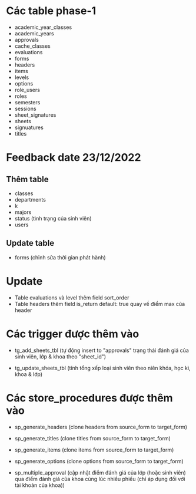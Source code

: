# Các table phase-1

- academic_year_classes
- academic_years
- approvals
- cache_classes
- evaluations
- forms
- headers
- items
- levels
- options
- role_users
- roles
- semesters
- sessions
- sheet_signatures
- sheets
- signuatures
- titles

# Feedback date 23/12/2022

## Thêm table

- classes
- departments
- k
- majors
- status (tình trạng của sinh viên)
- users

## Update table

- forms (chỉnh sửa thời gian phát hành)

# Update

- Table evaluations và level thêm field sort_order
- Table headers thêm field is_return default: true quay về điểm max của header

# Các trigger được thêm vào

- tg_add_sheets_tbl (tự động insert to "approvals" trạng thái đánh giá của sinh viên, lớp & khoa theo "sheet_id")

- tg_update_sheets_tbl (tính tổng xếp loại sinh viên theo niên khóa, học kì, khoa & lớp)

# Các store_procedures được thêm vào

- sp_generate_headers (clone headers from source_form to target_form)

- sp_generate_titles (clone titles from source_form to target_form)

- sp_generate_items (clone items from source_form to target_form)

- sp_generate_options (clone options from source_form to target_form)

- sp_multiple_approval (cập nhật điểm đánh giá của lớp (hoặc sinh viên) qua điểm đánh giá của khoa cùng lúc nhiều phiếu (chỉ áp dụng đối với tài khoản của khoa))
